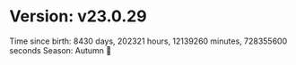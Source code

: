 # Version: v23.0.29
Time since birth: 8430 days, 202321 hours, 12139260 minutes, 728355600 seconds
Season: Autumn 🍁
